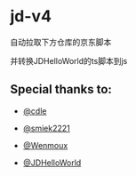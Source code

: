 # jd-v4

自动拉取下方仓库的京东脚本

并转换JDHelloWorld的ts脚本到js

## Special thanks to:

* [@cdle](https://github.com/cdle/jd_study)

* [@smiek2221](https://github.com/smiek2221/scripts)

* [@Wenmoux](https://github.com/Wenmoux/scripts)

* [@JDHelloWorld](https://github.com/JDHelloWorld/jd_scripts)
